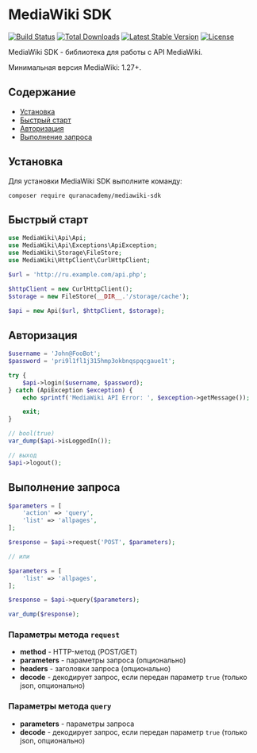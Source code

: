 # MediaWiki SDK

[![Build Status](https://travis-ci.org/quranacademy/MediaWiki-SDK.svg)](https://travis-ci.org/quranacademy/MediaWiki-SDK)
[![Total Downloads](https://poser.pugx.org/quranacademy/mediawiki-sdk/downloads)](https://packagist.org/packages/quranacademy/mediawiki-sdk)
[![Latest Stable Version](https://poser.pugx.org/quranacademy/mediawiki-sdk/v/stable)](https://packagist.org/packages/quranacademy/mediawiki-sdk)
[![License](https://poser.pugx.org/quranacademy/mediawiki-sdk/license)](https://packagist.org/packages/quranacademy/mediawiki-sdk)

MediaWiki SDK - библиотека для работы с API MediaWiki.

Минимальная версия MediaWiki: 1.27+.

## Содержание

- [Установка](#Установка)
- [Быстрый старт](#Быстрый-старт)
- [Авторизация](#Авторизация)
- [Выполнение запроса](#Выполнение-запроса)

## Установка

Для установки MediaWiki SDK выполните команду:

```
composer require quranacademy/mediawiki-sdk
```

## Быстрый старт

```php
use MediaWiki\Api\Api;
use MediaWiki\Api\Exceptions\ApiException;
use MediaWiki\Storage\FileStore;
use MediaWiki\HttpClient\CurlHttpClient;

$url = 'http://ru.example.com/api.php';

$httpClient = new CurlHttpClient();
$storage = new FileStore(__DIR__.'/storage/cache');

$api = new Api($url, $httpClient, $storage);
```

## Авторизация

```php
$username = 'John@FooBot';
$password = 'pri9l1fl1j315hmp3okbnqspqcgaue1t';

try {
    $api->login($username, $password);
} catch (ApiException $exception) {
    echo sprintf('MediaWiki API Error: ', $exception->getMessage());

    exit;
}

// bool(true)
var_dump($api->isLoggedIn());

// выход
$api->logout();
```

## Выполнение запроса

```php
$parameters = [
    'action' => 'query',
    'list' => 'allpages',
];

$response = $api->request('POST', $parameters);

// или

$parameters = [
    'list' => 'allpages',
];

$response = $api->query($parameters);

var_dump($response);
```

### Параметры метода `request`

- **method** - HTTP-метод (POST/GET)
- **parameters** - параметры запроса (опционально)
- **headers** - заголовки запроса (опционально)
- **decode** - декодирует запрос, если передан параметр `true`  (только json, опционально)

### Параметры метода `query`

- **parameters** - параметры запроса
- **decode** - декодирует запрос, если передан параметр `true`  (только json, опционально)
